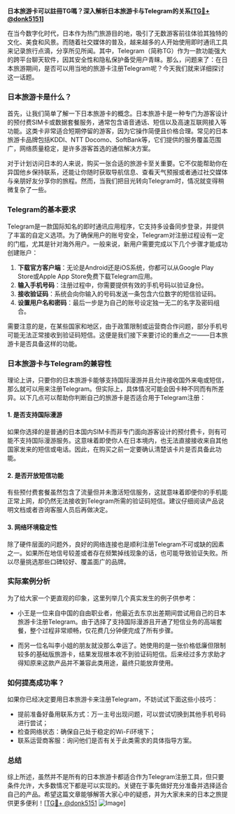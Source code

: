 **日本旅游卡可以註冊TG嗎？深入解析日本旅游卡与Telegram的关系[[TG💪+ @donk5151](https://t.me/s/donk5151)]**

在当今数字化时代，日本作为热门旅游目的地，吸引了无数游客前往体验其独特的文化、美食和风景。而随着社交媒体的普及，越来越多的人开始使用即时通讯工具来记录旅行点滴，分享所见所闻。其中，Telegram（简称TG）作为一款功能强大的跨平台聊天软件，因其安全性和隐私保护备受用户青睐。那么，问题来了：在日本旅游期间，是否可以用当地的旅游卡注册Telegram呢？今天我们就来详细探讨这一话题。

### 日本旅游卡是什么？

首先，让我们简单了解一下日本旅游卡的概念。日本旅游卡是一种专门为游客设计的预付费SIM卡或数据套餐服务，通常包含语音通话、短信以及高速互联网接入等功能。这类卡非常适合短期停留的游客，因为它操作简便且价格合理。常见的日本旅游卡品牌包括KDDI、NTT Docomo、SoftBank等，它们提供的服务覆盖范围广，网络质量稳定，是许多游客首选的通信解决方案。

对于计划访问日本的人来说，购买一张合适的旅游卡至关重要。它不仅能帮助你在异国他乡保持联系，还能让你随时获取导航信息、查看天气预报或者通过社交媒体与亲朋好友分享你的旅程。然而，当我们把目光转向Telegram时，情况就变得稍微复杂了一些。

### Telegram的基本要求

Telegram是一款国际知名的即时通讯应用程序，它支持多设备同步登录，并提供了丰富的自定义选项。为了确保用户的账号安全，Telegram对注册过程设有一定的门槛，尤其是针对海外用户。一般来说，新用户需要完成以下几个步骤才能成功创建账户：

1. **下载官方客户端**：无论是Android还是iOS系统，你都可以从Google Play Store或Apple App Store免费下载Telegram应用。
2. **输入手机号码**：注册过程中，你需要提供有效的手机号码以验证身份。
3. **接收验证码**：系统会向你输入的号码发送一条包含六位数字的短信验证码。
4. **设置用户名和密码**：最后一步是为自己的账号设定独一无二的名字及密码组合。

需要注意的是，在某些国家和地区，由于政策限制或运营商合作问题，部分手机号可能无法正常接收到验证码短信。这便是我们接下来要讨论的重点之一——日本旅游卡是否具备这样的功能。

### 日本旅游卡与Telegram的兼容性

理论上讲，只要你的日本旅游卡能够支持国际漫游并且允许接收国外来电或短信，那么就可以用来注册Telegram。但实际上，具体情况可能会因卡种不同而有所差异。以下几点可以帮助你判断自己的旅游卡是否适合用于Telegram注册：

#### 1. 是否支持国际漫游
如果你选择的是普通的日本国内SIM卡而非专门面向游客设计的预付费卡，则有可能不支持国际漫游服务。这意味着即使你人在日本境内，也无法直接接收来自其他国家发来的短信或电话。因此，在购买之前一定要确认清楚该卡片是否具备此功能。

#### 2. 是否开放短信功能
有些预付费套餐虽然包含了流量但并未激活短信服务，这就意味着即便你的手机能正常上网，却仍然无法接收到Telegram所需的验证码短信。建议仔细阅读产品说明文档或者咨询客服人员后再做决定。

#### 3. 网络环境稳定性
除了硬件层面的问题外，良好的网络连接也是顺利注册Telegram不可或缺的因素之一。如果所在地信号较差或者存在频繁掉线现象的话，也可能导致验证失败。所以尽量挑选那些口碑较好、覆盖面广的品牌。

### 实际案例分析

为了给大家一个更直观的印象，这里列举几个真实发生的例子供参考：

- 小王是一位来自中国的自由职业者，他最近去东京出差期间尝试用自己的日本旅游卡注册Telegram。由于选择了支持国际漫游且开通了短信业务的高端套餐，整个过程非常顺畅，仅花费几分钟便完成了所有步骤。
  
- 而另一位名叫李小姐的朋友就没那么幸运了。她使用的是一张价格低廉但限制较多的基础版旅游卡，结果发现根本收不到验证码短信。后来经过多方求助才得知原来这款产品并不兼容此类用途，最终只能放弃使用。

### 如何提高成功率？

如果你已经决定要用日本旅游卡来注册Telegram，不妨试试下面这些小技巧：

- 提前准备好备用联系方式：万一主号出现问题，可以尝试切换到其他手机号码进行尝试；
- 检查网络状态：确保自己处于稳定的Wi-Fi环境下；
- 联系运营商客服：询问他们是否有关于此类需求的具体指导方案。

### 总结

综上所述，虽然并不是所有的日本旅游卡都适合作为Telegram注册工具，但只要条件允许，大多数情况下都是可以实现的。关键在于事先做好充分准备并选择适合自己的产品。希望这篇文章能够解答大家心中的疑惑，并为大家未来的日本之旅提供更多便利！[[TG💪+ @donk5151](https://t.me/s/donk5151) ![Image](https://i.postimg.cc/rwNCRYN7/Snipaste-2025-04-30-17-27-05.png)]